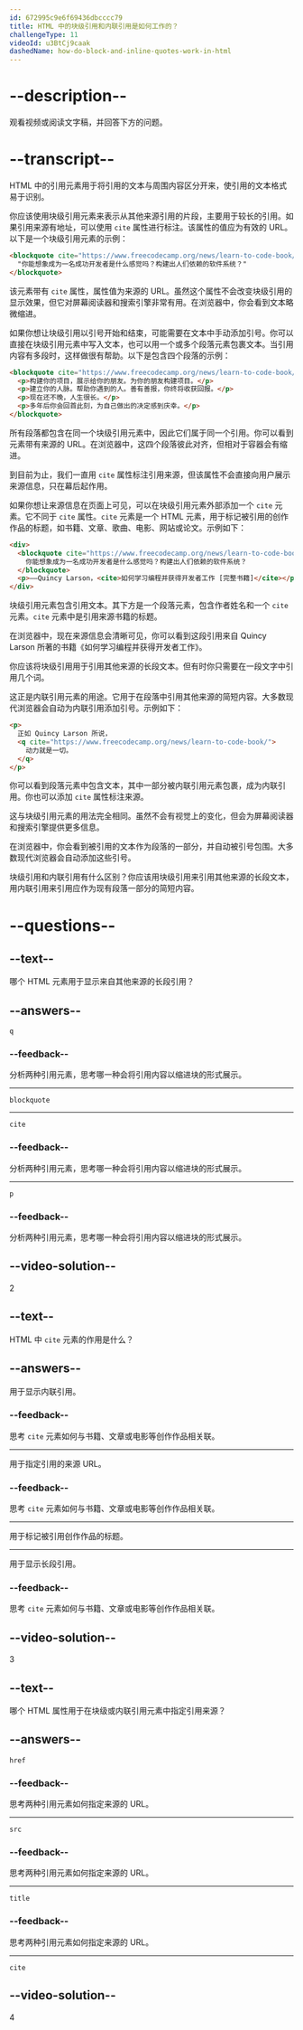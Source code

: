 ```yaml
---
id: 672995c9e6f69436dbcccc79
title: HTML 中的块级引用和内联引用是如何工作的？
challengeType: 11
videoId: u3BtCj9caak
dashedName: how-do-block-and-inline-quotes-work-in-html
---
```


# --description--

观看视频或阅读文字稿，并回答下方的问题。

# --transcript--

HTML 中的引用元素用于将引用的文本与周围内容区分开来，使引用的文本格式易于识别。

你应该使用块级引用元素来表示从其他来源引用的片段，主要用于较长的引用。如果引用来源有地址，可以使用 `cite` 属性进行标注。该属性的值应为有效的 URL。以下是一个块级引用元素的示例：

```html
<blockquote cite="https://www.freecodecamp.org/news/learn-to-code-book/">
  "你能想象成为一名成功开发者是什么感觉吗？构建出人们依赖的软件系统？"
</blockquote>
```

该元素带有 `cite` 属性，属性值为来源的 URL。虽然这个属性不会改变块级引用的显示效果，但它对屏幕阅读器和搜索引擎非常有用。在浏览器中，你会看到文本略微缩进。

如果你想让块级引用以引号开始和结束，可能需要在文本中手动添加引号。你可以直接在块级引用元素中写入文本，也可以用一个或多个段落元素包裹文本。当引用内容有多段时，这样做很有帮助。以下是包含四个段落的示例：

```html
<blockquote cite="https://www.freecodecamp.org/news/learn-to-code-book/">
  <p>构建你的项目，展示给你的朋友。为你的朋友构建项目。</p>
  <p>建立你的人脉。帮助你遇到的人。善有善报，你终将收获回报。</p>   
  <p>现在还不晚，人生很长。</p>
  <p>多年后你会回首此刻，为自己做出的决定感到庆幸。</p>
</blockquote>
```

所有段落都包含在同一个块级引用元素中，因此它们属于同一个引用。你可以看到元素带有来源的 URL。在浏览器中，这四个段落彼此对齐，但相对于容器会有缩进。

到目前为止，我们一直用 `cite` 属性标注引用来源，但该属性不会直接向用户展示来源信息，只在幕后起作用。

如果你想让来源信息在页面上可见，可以在块级引用元素外部添加一个 `cite` 元素。它不同于 `cite` 属性。`cite` 元素是一个 HTML 元素，用于标记被引用的创作作品的标题，如书籍、文章、歌曲、电影、网站或论文。示例如下：

```html
<div>
  <blockquote cite="https://www.freecodecamp.org/news/learn-to-code-book/">
    你能想象成为一名成功开发者是什么感觉吗？构建出人们依赖的软件系统？
  </blockquote>
  <p>——Quincy Larson，<cite>如何学习编程并获得开发者工作 [完整书籍]</cite></p>
</div>
```

块级引用元素包含引用文本。其下方是一个段落元素，包含作者姓名和一个 `cite` 元素。`cite` 元素中是引用来源书籍的标题。

在浏览器中，现在来源信息会清晰可见，你可以看到这段引用来自 Quincy Larson 所著的书籍《如何学习编程并获得开发者工作》。

你应该将块级引用用于引用其他来源的长段文本。但有时你只需要在一段文字中引用几个词。

这正是内联引用元素的用途。它用于在段落中引用其他来源的简短内容。大多数现代浏览器会自动为内联引用添加引号。示例如下：

```html
<p>
  正如 Quincy Larson 所说，
  <q cite="https://www.freecodecamp.org/news/learn-to-code-book/">
    动力就是一切。
  </q>
</p>
```

你可以看到段落元素中包含文本，其中一部分被内联引用元素包裹，成为内联引用。你也可以添加 `cite` 属性标注来源。

这与块级引用元素的用法完全相同。虽然不会有视觉上的变化，但会为屏幕阅读器和搜索引擎提供更多信息。

在浏览器中，你会看到被引用的文本作为段落的一部分，并自动被引号包围。大多数现代浏览器会自动添加这些引号。

块级引用和内联引用有什么区别？你应该用块级引用来引用其他来源的长段文本，用内联引用来引用应作为现有段落一部分的简短内容。

# --questions--

## --text--

哪个 HTML 元素用于显示来自其他来源的长段引用？

## --answers--

`q`

### --feedback--

分析两种引用元素，思考哪一种会将引用内容以缩进块的形式展示。

---

`blockquote`

---

`cite`

### --feedback--

分析两种引用元素，思考哪一种会将引用内容以缩进块的形式展示。

---

`p`

### --feedback--

分析两种引用元素，思考哪一种会将引用内容以缩进块的形式展示。

## --video-solution--

2

## --text--

HTML 中 `cite` 元素的作用是什么？

## --answers--

用于显示内联引用。

### --feedback--

思考 `cite` 元素如何与书籍、文章或电影等创作作品相关联。

---

用于指定引用的来源 URL。

### --feedback--

思考 `cite` 元素如何与书籍、文章或电影等创作作品相关联。

---

用于标记被引用创作作品的标题。

---

用于显示长段引用。

### --feedback--

思考 `cite` 元素如何与书籍、文章或电影等创作作品相关联。

## --video-solution--

3

## --text--

哪个 HTML 属性用于在块级或内联引用元素中指定引用来源？

## --answers--

`href`

### --feedback--

思考两种引用元素如何指定来源的 URL。

---

`src`

### --feedback--

思考两种引用元素如何指定来源的 URL。

---

`title`

### --feedback--

思考两种引用元素如何指定来源的 URL。

---

`cite`

## --video-solution--

4

